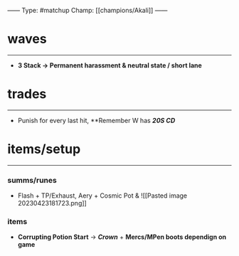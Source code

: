 ——
Type: #matchup
Champ: [[champions/Akali]]
——

# waves
---
- **3 Stack -> Permanent harassment & neutral state / short lane**

# trades
---
- Punish for every last hit, **Remember W has ***20S CD*** 

# items/setup
---
### summs/runes
- Flash + TP/Exhaust, Aery + Cosmic Pot & 
![[Pasted image 20230423181723.png]]
### items
- **Corrupting Potion Start** -> ***Crown*** + **Mercs/MPen boots dependign on game**
